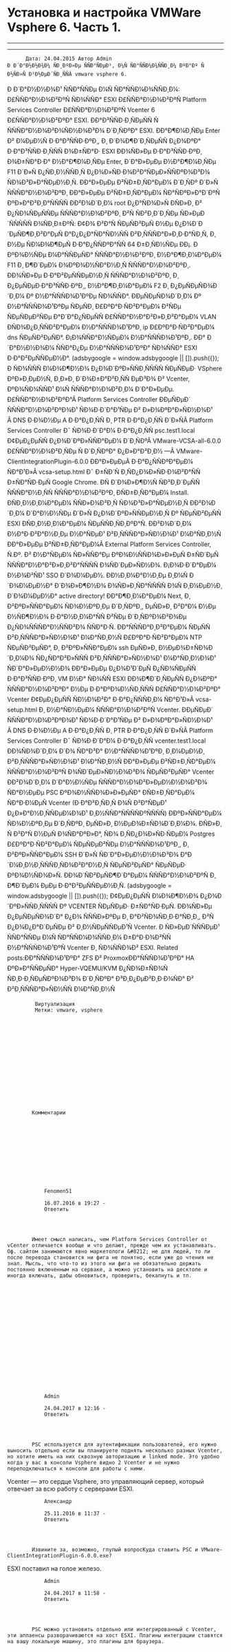 #                 	Установка и настройка VMWare Vsphere 6. Часть 1.                	  
***            ***

			
            
		

    




	
    	  Дата: 24.04.2015 Автор Admin  
	Ð Ð´Ð°Ð½Ð½Ð¾Ð¼ ÑÐ¸ÐºÐ»Ðµ ÑÑÐ°ÑÐµÐ¹, Ð¼Ñ ÑÐ°ÑÑÐ¼Ð¾ÑÑÐ¸Ð¼ ÐºÐ°Ðº Ñ Ð½ÑÐ»Ñ Ð²Ð½ÐµÐ´ÑÐ¸ÑÑÂ vmware vsphere 6.
Ð Ð´Ð°Ð½Ð½Ð¾Ð¹ ÑÑÐ°ÑÑÐµ Ð¼Ñ ÑÐ°ÑÑÐ¼Ð¾ÑÑÐ¸Ð¼:
Ð£ÑÑÐ°Ð½Ð¾Ð²ÐºÑ ÑÐ¾ÑÑÐ° ESXI
Ð£ÑÑÐ°Ð½Ð¾Ð²ÐºÑ Platform Services Controller
Ð£ÑÑÐ°Ð½Ð¾Ð²ÐºÑ Vcenter 6
 
Ð£ÑÑÐ°Ð½Ð¾Ð²ÐºÐ° ESXI.
ÐÐ°Ð³ÑÑÐ·Ð¸ÑÐµÑÑ Ñ ÑÑÑÐ°Ð½Ð¾Ð²Ð¾ÑÐ½Ð¾Ð³Ð¾ Ð´Ð¸ÑÐºÐ° ESXI.
ÐÐ°Ð¶Ð¼Ð¸ÑÐµ Enter Ð² Ð¼ÐµÐ½Ñ Ð·Ð°Ð³ÑÑÐ·ÐºÐ¸, Ð¸ Ð´Ð¾Ð¶Ð´Ð¸ÑÐµÑÑ Ð¿Ð¾ÐºÐ° Ð·Ð°Ð³ÑÑÐ·Ð¸ÑÑÑ Ð¾Ð±ÑÐ°Ð· ESXI
ÐÐ¾ÑÐ»Ðµ Ð·Ð°Ð³ÑÑÐ·ÐºÐ¸ Ð¾Ð±ÑÐ°Ð·Ð° Ð½Ð°Ð¶Ð¼Ð¸ÑÐµ Enter, Ð´Ð°Ð»ÐµÐµ Ð½Ð°Ð¶Ð¼Ð¸ÑÐµ F11 Ð´Ð»Ñ Ð¿ÑÐ¸Ð½ÑÑÐ¸Ñ Ð¿Ð¾Ð»ÑÐ·Ð¾Ð²Ð°ÑÐµÐ»ÑÑÐºÐ¾Ð³Ð¾ ÑÐ¾Ð³Ð»Ð°ÑÐµÐ½Ð¸Ñ.
ÐÐ°Ð»ÐµÐµ Ð²ÑÐ±Ð¸ÑÐ°ÐµÐ¼ Ð´Ð¸ÑÐº Ð´Ð»Ñ ÑÑÑÐ°Ð½Ð¾Ð²ÐºÐ¸
ÐÐ°Ð»ÐµÐµ Ð²ÑÐ±Ð¸ÑÐ°ÐµÐ¼ ÑÐ°ÑÐºÐ»Ð°Ð´ÐºÑ ÐºÐ»Ð°Ð²Ð¸Ð°ÑÑÑÑ
ÐÐ²Ð¾Ð´Ð¸Ð¼ root Ð¿Ð°ÑÐ¾Ð»Ñ
ÐÑÐ»Ð¸ Ð² Ð¿ÑÐ¾ÑÐµÑÑÐµ ÑÑÑÐ°Ð½Ð¾Ð²ÐºÐ¸ Ð²Ñ ÑÐ²Ð¸Ð´Ð¸ÑÐµ ÑÐ»ÐµÐ´ÑÑÑÑÑ Ð¾ÑÐ¸Ð±ÐºÑ:
Ð¢Ð¾ Ð²Ð°Ñ ÑÐµÑÐ²ÐµÑ Ð½Ðµ Ð¿Ð¾Ð´Ð´ÐµÑÐ¶Ð¸Ð²Ð°ÐµÑ Ð°Ð¿Ð¿Ð°ÑÐ°ÑÐ½ÑÑ Ð²Ð¸ÑÑÑÐ°Ð»Ð¸Ð·Ð°ÑÐ¸Ñ, Ð¸ Ð½Ðµ ÑÐ¼Ð¾Ð¶ÐµÑ Ð·Ð°Ð¿ÑÑÐºÐ°ÑÑ 64 Ð±Ð¸ÑÐ½ÑÐµ ÐÐ¡.
Ð ÐºÐ¾Ð½ÑÐµ Ð¼Ð°ÑÑÐµÑÐ° ÑÑÑÐ°Ð½Ð¾Ð²ÐºÐ¸ Ð½Ð°Ð¶Ð¸Ð¼Ð°ÐµÐ¼ F11 Ð¸ Ð¶Ð´ÐµÐ¼ Ð¾ÐºÐ¾Ð½ÑÐ°Ð½Ð¸Ñ ÑÑÑÐ°Ð½Ð¾Ð²ÐºÐ¸.
ÐÐ¾ÑÐ»Ðµ Ð·Ð°Ð²ÐµÑÑÐµÐ½Ð¸Ñ ÑÑÑÐ°Ð½Ð¾Ð²ÐºÐ¸ Ð¸ Ð¿ÐµÑÐµÐ·Ð°Ð³ÑÑÐ·ÐºÐ¸, Ð½Ð°Ð¶Ð¸Ð¼Ð°ÐµÐ¼ F2 Ð¸ Ð¿ÐµÑÐµÑÐ¾Ð´Ð¸Ð¼ Ðº Ð½Ð°ÑÑÑÐ¾Ð¹ÐºÐµ ÑÐ¾ÑÑÐ°.
ÐÐµÑÐµÑÐ¾Ð´Ð¸Ð¼ Ðº Ð½Ð°ÑÑÑÐ¾Ð¹ÐºÐµ ÑÐµÑÐ¸
Ð£ÐºÐ°Ð·ÑÐ²Ð°ÐµÐ¼ Ð²ÑÐµ ÑÐµÑÐµÐ²ÑÐµ Ð°Ð´Ð°Ð¿ÑÐµÑÑ
Ð£ÑÑÐ°Ð½Ð°Ð²Ð»Ð¸Ð²Ð°ÐµÐ¼ VLAN
ÐÑÐ¾Ð¿Ð¸ÑÑÐ²Ð°ÐµÐ¼ Ð½Ð°ÑÑÑÐ¾Ð¹ÐºÐ¸ ip
Ð£ÐºÐ°Ð·ÑÐ²Ð°ÐµÐ¼ dns ÑÐµÑÐ²ÐµÑÐ°.
Ð¡Ð¾ÑÑÐ°Ð½ÑÐµÐ¼ Ð½Ð°ÑÑÑÐ¾Ð¹ÐºÐ¸. ÐÐ° Ð´Ð°Ð½Ð½Ð¾Ð¼ ÑÑÐ°Ð¿Ðµ Ð½Ð°ÑÑÑÐ¾Ð¹ÐºÐ° ÑÐ¾ÑÑÐ° ESXI Ð·Ð°Ð²ÐµÑÑÐµÐ½Ð°.
(adsbygoogle = window.adsbygoogle || []).push({});
Ð ÑÐ¾ÑÑÑ Ð¼Ð¾Ð¶Ð½Ð¾ Ð¿Ð¾Ð´ÐºÐ»ÑÑÐ¸ÑÑÑÑ ÑÐµÑÐµÐ· VSphere ÐºÐ»Ð¸ÐµÐ½Ñ, Ð¸Ð»Ð¸ Ð´Ð¾Ð±Ð°Ð²Ð¸ÑÑ ÐµÐ³Ð¾ Ð² Vcenter, ÐºÐ¾ÑÐ¾ÑÑÐ¹ Ð¼Ñ ÑÑÑÐ°Ð½Ð¾Ð²Ð¸Ð¼ Ð´Ð°Ð»ÐµÐµ.
Ð£ÑÑÐ°Ð½Ð¾Ð²ÐºÐ°Â Platform Services Controller
ÐÐµÑÐµÐ´ ÑÑÑÐ°Ð½Ð¾Ð²ÐºÐ¾Ð¹ ÑÐ¾Ð·Ð´Ð°Ð¹ÑÐµ Ð² Ð»Ð¾ÐºÐ°Ð»ÑÐ½Ð¾Ð¹ Â DNS Ð·Ð¾Ð½Ðµ A Ð·Ð°Ð¿Ð¸ÑÑ Ð¸ PTR Ð·Ð°Ð¿Ð¸ÑÑ Ð´Ð»ÑÂ Platform Services Controller
Ð¯ ÑÐ¾Ð·Ð´Ð°Ð¼ Ð·Ð°Ð¿Ð¸ÑÑ psc.test1.local
Ð¢ÐµÐ¿ÐµÑÑ Ð¿Ð¾Ð´ÐºÐ»ÑÑÐ°ÐµÐ¼ Ð´Ð¸ÑÐºÂ VMware-VCSA-all-6.0.0
Ð£ÑÑÐ°Ð½Ð¾Ð²Ð¸ÑÐµ Ñ Ð´Ð¸ÑÐºÐ° Ð¿Ð»Ð°Ð³Ð¸Ð½ —Â VMware-ClientIntegrationPlugin-6.0.0
ÐÐ°Ð»ÐµÐµÂ Ð·Ð°Ð¿ÑÑÐºÐ°ÐµÐ¼ ÑÐ°Ð¹Ð»Â vcsa-setup.html
Ð¯ Ð±ÑÐ´Ñ Ð¸ÑÐ¿Ð¾Ð»ÑÐ·Ð¾Ð²Ð°ÑÑ Ð±ÑÐ°ÑÐ·ÐµÑ Google Chrome.
ÐÑ Ð´Ð¾Ð»Ð¶Ð½Ñ ÑÐ²Ð¸Ð´ÐµÑÑ ÑÑÑÐ°Ð½Ð¸ÑÑ ÑÑÑÐ°Ð½Ð¾Ð²ÐºÐ¸
ÐÑÐ±Ð¸ÑÐ°ÐµÐ¼ Install.
ÐÑÐ¸Ð½Ð¸Ð¼Ð°ÐµÐ¼ ÑÑÐ»Ð¾Ð²Ð¸Ñ ÑÐ¾Ð³Ð»Ð°ÑÐµÐ½Ð¸Ñ
ÐÐ²Ð¾Ð´Ð¸Ð¼ Ð´Ð°Ð½Ð½ÑÐµ Ð´Ð»Ñ Ð¿Ð¾Ð´ÐºÐ»ÑÑÐµÐ½Ð¸Ñ Ðº ÑÐµÑÐ²ÐµÑÑ ESXI
ÐÑÐ¸Ð½Ð¸Ð¼Ð°ÐµÐ¼ ÑÐµÑÑÐ¸ÑÐ¸ÐºÐ°Ñ.
ÐÐ²Ð¾Ð´Ð¸Ð¼ Ð½Ð°Ð·Ð²Ð°Ð½Ð¸Ðµ Ð½Ð°ÑÐµÐ¹ Ð²Ð¸ÑÑÑÐ°Ð»ÑÐ½Ð¾Ð¹ Ð¼Ð°ÑÐ¸Ð½Ñ
ÐÐ°Ð»ÐµÐµ Ð²ÑÐ±Ð¸ÑÐ°ÐµÐ¼Â External Platform Services Controller, Ñ.Ðº. Ð² Ð½Ð°ÑÐµÐ¼ ÑÐ»ÑÑÐ°Ðµ ÐºÐ¾Ð½ÑÑÐ¾Ð»Ð»ÐµÑ Ð±ÑÐ´ÐµÑ ÑÑÑÐ°Ð½Ð°Ð²Ð»Ð¸Ð²Ð°ÑÑÑÑ Ð¾ÑÐ´ÐµÐ»ÑÐ½Ð¾.
Ð¡Ð¾Ð·Ð´Ð°ÐµÐ¼ Ð½Ð¾Ð²ÑÐ¹ SSO Ð´Ð¾Ð¼ÐµÐ½. ÐÐ½Ð¸Ð¼Ð°Ð½Ð¸Ðµ Ð¸Ð¼Ñ Ð´Ð¾Ð¼ÐµÐ½Ð° Ð´Ð¾Ð»Ð¶Ð½Ð¾ Ð¾ÑÐ»Ð¸ÑÐ°ÑÑÑÑ Ð¾Ñ Ð¸Ð¼ÐµÐ½Ð¸ Ð´Ð¾Ð¼ÐµÐ½Ð° active directory!
ÐÐ°Ð¶Ð¸Ð¼Ð°ÐµÐ¼ Next, Ð¸ Ð²ÐºÐ»ÑÑÐ°ÐµÐ¼ ÑÐ¾Ð½ÐºÐ¸Ðµ Ð´Ð¸ÑÐºÐ¸, ÐµÑÐ»Ð¸ Ð²Ð°Ð¼ Ð½Ðµ Ð½ÑÐ¶Ð½Ð¾ Ð·Ð°Ð½Ð¸Ð¼Ð°ÑÑ Ð²ÑÐµ Ð´Ð¸ÑÐºÐ¾Ð²Ð¾Ðµ Ð¿ÑÐ¾ÑÑÑÐ°Ð½ÑÑÐ²Ð¾ ÑÑÐ°Ð·Ñ.
ÐÐ°ÑÑÑÐ°Ð¸Ð²Ð°ÐµÐ¼ ÑÐµÑÑ Ð²Ð¸ÑÑÑÐ°Ð»ÑÐ½Ð¾Ð¹ Ð¼Ð°ÑÐ¸Ð½Ñ
Ð£ÐºÐ°Ð·ÑÐ²Ð°ÐµÐ¼ NTP ÑÐµÑÐ²ÐµÑÐ°, Ð¸ Ð²ÐºÐ»ÑÑÐ°ÐµÐ¼ ssh ÐµÑÐ»Ð¸ Ð½ÐµÐ¾Ð±ÑÐ¾Ð´Ð¸Ð¼Ð¾ ÑÐ¿ÑÐ°Ð²Ð»ÑÑÑ Ð²Ð¸ÑÑÑÐ°Ð»ÑÐ½Ð¾Ð¹ Ð¼Ð°ÑÐ¸Ð½Ð¾Ð¹ ÑÐ´Ð°Ð»ÐµÐ½Ð½Ð¾
ÐÐ°Ð»ÐµÐµ Ð¿Ð¾Ð¹Ð´ÐµÑ Ð¿ÑÐ¾ÑÐµÑÑ Ð·Ð°Ð³ÑÑÐ·ÐºÐ¸ VM Ð½Ð° ÑÐ¾ÑÑ ESXI
ÐÐ¾Ð¶Ð´Ð¸ÑÐµÑÑ Ð¿Ð¾ÐºÐ° ÑÑÑÐ°Ð½Ð¾Ð²ÐºÐ° Ð½Ðµ Ð·Ð°ÐºÐ¾Ð½ÑÐ¸ÑÑÑ
Ð£ÑÑÐ°Ð½Ð¾Ð²ÐºÐ° Vcenter
Ð¢ÐµÐ¿ÐµÑÑ ÑÐ½Ð¾Ð²Ð° Ð·Ð°Ð¿ÑÑÑÐ¸Ð¼ ÑÐ°Ð¹Ð»Â vcsa-setup.html Ð¸ Ð½Ð°ÑÐ½ÐµÐ¼ ÑÑÑÐ°Ð½Ð¾Ð²ÐºÑ Vcenter.
ÐÐµÑÐµÐ´ ÑÑÑÐ°Ð½Ð¾Ð²ÐºÐ¾Ð¹ ÑÐ¾Ð·Ð´Ð°Ð¹ÑÐµ Ð² Ð»Ð¾ÐºÐ°Ð»ÑÐ½Ð¾Ð¹ Â DNS Ð·Ð¾Ð½Ðµ A Ð·Ð°Ð¿Ð¸ÑÑ Ð¸ PTR Ð·Ð°Ð¿Ð¸ÑÑ Ð´Ð»ÑÂ Platform Services Controller
Ð¯ ÑÐ¾Ð·Ð´Ð°Ð¼ Ð·Ð°Ð¿Ð¸ÑÑ vcenter.test1.local
ÐÐ¾ÑÐ¾Ð´Ð¸Ð¼ Ð´Ð¾ ÑÐ°Ð³Ð° Ð½Ð°ÑÑÑÐ¾Ð¹ÐºÐ¸ Ð¸Ð¼ÐµÐ½Ð¸ Ð²Ð¸ÑÑÑÐ°Ð»ÑÐ½Ð¾Ð¹ Ð¼Ð°ÑÐ¸Ð½Ñ
ÐÐ°Ð»ÐµÐµ Ð²ÑÐ±Ð¸ÑÐ°ÐµÐ¼ ÑÑÑÐ°Ð½Ð¾Ð²ÐºÑ Ð¾ÑÐ´ÐµÐ»ÑÐ½Ð¾Ð³Ð¾ ÑÐµÑÐ²ÐµÑÐ° Vcenter
ÐÐ²Ð¾Ð´Ð¸Ð¼ Ð´Ð°Ð½Ð½ÑÐµ ÑÑÑÐ°Ð½Ð¾Ð²Ð»ÐµÐ½Ð½Ð¾Ð³Ð¾ ÑÐ°Ð½ÐµÐµ PSC ÐºÐ¾Ð½ÑÑÐ¾Ð»Ð»ÐµÑÐ°
ÐÑÐ±Ð¸ÑÐ°ÐµÐ¼ ÑÐ°Ð·Ð¼ÐµÑ Vcenter (Ð·Ð°Ð²Ð¸ÑÐ¸Ñ Ð¾Ñ Ð²Ð°ÑÐµÐ¹ Ð¿Ð»Ð°Ð½Ð¸ÑÑÐµÐ¼Ð¾Ð¹ Ð¸Ð½ÑÑÐ°ÑÑÑÑÐºÑÑÑÑ)
ÐÐºÐ»ÑÑÐ°ÐµÐ¼ ÑÐ¾Ð½ÐºÐ¸Ðµ Ð´Ð¸ÑÐºÐ¸ ÐµÑÐ»Ð¸ Ð½ÐµÐ¾Ð±ÑÐ¾Ð´Ð¸Ð¼Ð¾.
ÐÑÐ»Ð¸ Ñ Ð²Ð°Ñ Ð½ÐµÑ Ð¾ÑÐ°ÐºÐ»Ð°, ÑÐ¾ Ð¸ÑÐ¿Ð¾Ð»ÑÐ·ÑÐµÐ¼ Postgres
Ð£ÐºÐ°Ð·ÑÐ²Ð°ÐµÐ¼ ÑÐµÑÐµÐ²ÑÐµ Ð½Ð°ÑÑÑÐ¾Ð¹ÐºÐ¸, Ð¸ Ð²ÐºÐ»ÑÑÐ°ÐµÐ¼ SSH Ð´Ð»Ñ ÑÐ´Ð°Ð»ÐµÐ½Ð½Ð¾Ð³Ð¾ Ð°Ð´Ð¼Ð¸Ð½Ð¸ÑÑÑÐ¸ÑÐ¾Ð²Ð°Ð½Ð¸Ñ ÑÐµÑÐ²ÐµÑÐ° ÑÐµÑÐµÐ· ÐºÐ¾Ð½ÑÐ¾Ð»Ñ.
ÐÐ¾Ð´ÑÐ²ÐµÑÐ¶Ð´Ð°ÐµÐ¼ ÑÑÑÐ°Ð½Ð¾Ð²ÐºÑ Ð¸ Ð¶Ð´ÐµÐ¼ ÐµÐµ Ð·Ð°Ð²ÐµÑÑÐµÐ½Ð¸Ñ.
(adsbygoogle = window.adsbygoogle || []).push({});
Ð¢ÐµÐ¿ÐµÑÑ Ð¼Ð¾Ð¶Ð½Ð¾ Ð¿Ð¾Ð´ÐºÐ»ÑÑÐ¸ÑÑÑÑ Ðº VCENTER ÑÐµÑÐµÐ· Ð±ÑÐ°ÑÐ·ÐµÑ.
ÐÐ¾ÑÐ»Ðµ Ð¿ÐµÑÐµÑÐ¾Ð´Ð° Ð¿Ð¾ ÑÑÑÐ»ÐºÐµ Ð¸ Ð°Ð²ÑÐ¾ÑÐ¸Ð·Ð°ÑÐ¸Ð¸, Ð²Ñ Ð¿Ð¾Ð¿Ð°Ð´ÐµÑÐµ Ð² Ð¸Ð½ÑÐµÑÑÐµÐ¹Ñ Vcenter.
Ð ÑÐ»ÐµÐ´ÑÑÑÐµÐ¹ ÑÑÐ°ÑÑÐµ Ð¼Ñ ÑÐ°ÑÑÐ¼Ð¾ÑÑÐ¸Ð¼ Ð±Ð°Ð·Ð¾Ð²ÑÑ Ð½Ð°ÑÑÑÐ¾Ð¹ÐºÑ Vcenter Ð¸ ÑÐ¾ÑÑÐ¾Ð² ESXI.
Related posts:ÐÐ°ÑÑÑÐ¾Ð¹ÐºÐ° ZFS Ð² ProxmoxÐÐ°ÑÑÑÐ¾Ð¹ÐºÐ° HA ÐºÐ»Ð°ÑÑÐµÑÐ° Hyper-VQEMU/KVM Ð¿ÑÐ¾Ð±ÑÐ¾Ñ ÑÐ¸Ð·Ð¸ÑÐµÑÐºÐ¾Ð³Ð¾ Ð´Ð¸ÑÐºÐ° Ð³Ð¸Ð¿ÐµÐ²Ð¸Ð·Ð¾ÑÐ° Ð² Ð²Ð¸ÑÑÑÐ°Ð»ÑÐ½ÑÑ Ð¼Ð°ÑÐ¸Ð½Ñ
        
             Виртуализация 
             Метки: vmware, vsphere  
        
            
        
    



                        
                    
                    
                
        
                
	
    	
        
        	Комментарии
        
		
		 
    
    
        
                    
         
        
            
            
                
                Fenomen51
                  
                16.07.2016 в 19:27 - 
                Ответить                                
                
            
    
                      
            Имеет смысл написать, чем Platform Services Controller от vCenter отличается вообще и что делают, прежде чем их устанавливать. Оф. сайтом занимаются явно маркетологи &#8212; не для людей, то ли после перевода становится ни фига не понятно, если уже до чтения не знал. Мысль, что что-то из этого ни фига не обязательно держать постоянно включенным на серваке, а можно установить на десктопе и иногда включать, дабы обновиться, проверить, бекапнуть и тп.
          
        
        
        


    
    

 
    
    
        
                    
         
        
            
            
                
                Admin
                  
                24.04.2017 в 12:16 - 
                Ответить                                
                
            
    
                      
            PSC используется для аутентификации пользователей, его нужно выносить отдельно если вы планируете поднять несколько разных Vcenter, но хотите иметь на них сквозную авторизацию и linked mode. Это удобно когда у вас в консоли Vsphere видно 2 Vcenter и не нужно переподключаться к консоли для работы с ними.
Vcenter &#8212; это сердце Vsphere, это управляющий сервер, который отвечает за всю работу с серверами ESXI.
          
        
        
        


    
    

 
    
    
        
                    
         
        
            
            
                
                Александр
                  
                25.11.2016 в 11:37 - 
                Ответить                                
                
            
    
                      
            Извините за, возможно, глупый вопросКуда ставить PSC и VMware-ClientIntegrationPlugin-6.0.0.exe?
ESXI поставил на голое железо.
          
        
        
        


    
    

 
    
    
        
                    
         
        
            
            
                
                Admin
                  
                24.04.2017 в 11:58 - 
                Ответить                                
                
            
    
                      
            PSC можно установить отдельно или интегрированный с Vcenter, эти аплаенсы разворачиваются на хост ESXI. Плагины интеграции ставятся на вашу локальную машину, это плагины для браузера.
          
        
        
        


    
    

 
    
    
        
                    
         
        
            
            
                
                Bukas
                  
                30.11.2016 в 15:52 - 
                Ответить                                
                
            
    
                      
            После перехода по ссылке в последнем шаге Chrome выдал ошибку
&#171;Не удается получить доступ к сайту
Сайт 10.0.0.39 не позволяет установить соединение.&#187;
          
        
        
        


    
    

 
    
    
        
                    
         
        
            
            
                
                Admin
                  
                24.04.2017 в 11:57 - 
                Ответить                                
                
            
    
                      
            Возможно вы где-то допустили ошибку при настройке Vcenter, например виртуальная машина с ним не запущена.
          
        
        
        


    
    

	
    








	
		
		Добавить комментарий для Admin Отменить ответВаш адрес email не будет опубликован.Комментарий Имя 
Email 
Сайт 
 
&#916;document.getElementById( "ak_js_1" ).setAttribute( "value", ( new Date() ).getTime() );	
	


<ins class="adsbygoogle"
     style="display:block"
     data-ad-client="ca-pub-1890562251101921"
     data-ad-slot="9117958896"
     data-ad-format="auto">

(adsbygoogle = window.adsbygoogle || []).push({});





			
        
        

		

        

           
    
    


  


	
    

		
        
             
			

                

                    
                                                  Все права защищены. IT Traveler 2023 
                         
                        
																														                    
                    

				
                
                
    
			
		                            
	

	
                
                
			
                
		
        
	
    


jQuery(document).ready(function($){
  $("a[rel*=lightbox]").colorbox({initialWidth:"30%",initialHeight:"30%",maxWidth:"90%",maxHeight:"90%",opacity:0.8,current:" {current}  {total}",previous:"",close:"Закрыть"});
});
  



    (function (d, w, c) {
        (w[c] = w[c] || []).push(function() {
            try {
                w.yaCounter27780774 = new Ya.Metrika({
                    id:27780774,
                    clickmap:true,
                    trackLinks:true,
                    accurateTrackBounce:true,
                    webvisor:true,
                    trackHash:true
                });
            } catch(e) { }
        });

        var n = d.getElementsByTagName("script")[0],
            s = d.createElement("script"),
            f = function () { n.parentNode.insertBefore(s, n); };
        s.type = "text/javascript";
        s.async = true;
        s.src = "https://mc.yandex.ru/metrika/watch.js";

        if (w.opera == "[object Opera]") {
            d.addEventListener("DOMContentLoaded", f, false);
        } else { f(); }
    })(document, window, "yandex_metrika_callbacks");





  (function(i,s,o,g,r,a,m){i['GoogleAnalyticsObject']=r;i[r]=i[r]||function(){
  (i[r].q=i[r].q||[]).push(arguments)},i[r].l=1*new Date();a=s.createElement(o),
  m=s.getElementsByTagName(o)[0];a.async=1;a.src=g;m.parentNode.insertBefore(a,m)
  })(window,document,'script','//www.google-analytics.com/analytics.js','ga');

  ga('create', 'UA-58126221-1', 'auto');
  ga('send', 'pageview');







